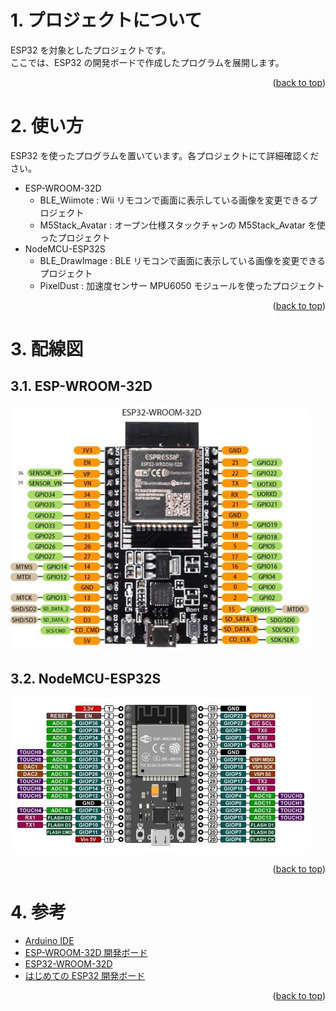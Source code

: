 <a name="readme-top"></a>

<!-- ABOUT THE PROJECT -->

# 1. プロジェクトについて

ESP32 を対象としたプロジェクトです。  
ここでは、ESP32 の開発ボードで作成したプログラムを展開します。

<p align="right">(<a href="#readme-top">back to top</a>)</p>

<!-- USAGE EXAMPLES -->

# 2. 使い方

ESP32 を使ったプログラムを置いています。各プロジェクトにて詳細確認ください。

- ESP-WROOM-32D
  - BLE_Wiimote : Wii リモコンで画面に表示している画像を変更できるプロジェクト
  - M5Stack_Avatar : オープン仕様スタックチャンの M5Stack_Avatar を使ったプロジェクト
- NodeMCU-ESP32S
  - BLE_DrawImage : BLE リモコンで画面に表示している画像を変更できるプロジェクト
  - PixelDust : 加速度センサー MPU6050 モジュールを使ったプロジェクト

<p align="right">(<a href="#readme-top">back to top</a>)</p>

# 3. 配線図

## 3.1. ESP-WROOM-32D

<img src="./img/esp-wroom-32d.jpg" width="480">

## 3.2. NodeMCU-ESP32S

<img src="./img/NodeMCU-ESP32S.jpg" width="480">

<p align="right">(<a href="#readme-top">back to top</a>)</p>

# 4. 参考

- [Arduino IDE](https://www.arduino.cc/en/software)
- [ESP-WROOM-32D 開発ボード](https://akizukidenshi.com/catalog/g/gM-13628/)
- [ESP32-WROOM-32D](https://www.digikey.jp/ja/products/detail/espressif-systems/ESP32-WROOM-32D-N4/9381716)
- [はじめての ESP32 開発ボード](https://burariweb.info/electronic-work/esp-wroom-32d.html)

<p align="right">(<a href="#readme-top">back to top</a>)</p>
